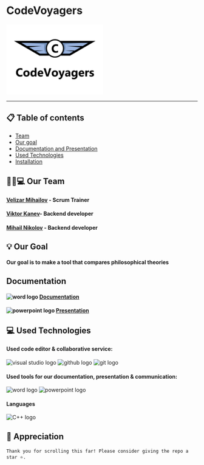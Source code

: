 # CodeVoyagers
![Logo](CodeVoyagers/assets/logo.png)
<hr>

## 📋 Table of contents
 
  
  - [Team](#team)
  - [Our goal](#goal)
  - [Documentation and Presentation](#docs)
  - [Used Technologies](#technologies)
  - [Installation](#instal)

## 👨🏻💻 Our Team <a name="team"></a>
 
#### [Velizar Mihailov](https://github.com/VNMihaylov22) - Scrum Trainer
#### [Viktor Kanev](https://github.com/VBKanev22)- Backend developer
#### [Mihail Nikolov](https://github.com/MANikolov22) - Backend developer

## 💡 Our Goal <a name="goal"></a>

#### Our goal is to make a tool that compares philosophical theories

## Documentation <a name="docs"></a>

#### <img src= "https://upload.wikimedia.org/wikipedia/commons/f/fd/Microsoft_Office_Word_%282019%E2%80%93present%29.svg" height='40' width='40' alt="word logo"> [Documentation](https://codingburgas-my.sharepoint.com/:w:/g/personal/vnmihaylov22_codingburgas_bg/EQrIz5Y7tapMl60JRkr7fcQBMQf8u6usGGgb2ox3he4AVA?e=q6H4gH)
#### <img src= "https://upload.wikimedia.org/wikipedia/commons/0/0d/Microsoft_Office_PowerPoint_%282019%E2%80%93present%29.svg" height='40' width='40' alt="powerpoint logo"> [Presentation](https://codingburgas-my.sharepoint.com/:p:/g/personal/vnmihaylov22_codingburgas_bg/EXMvW3_g0ZVDjNU0uLoa-6YBhXyI2A37YQsRpFJ3cCLygw?e=0MAaRR)

## 💻 Used Technologies <a name="technologies"></a>

#### Used code editor & collaborative service: 
<img src="https://upload.wikimedia.org/wikipedia/commons/5/59/Visual_Studio_Icon_2019.svg" height='40' width='40' alt="visual studio logo"> 
<img src="https://img.icons8.com/?size=256&id=bVGqATNwfhYq&format=png "height='40' width='40' alt="github logo"> 
<img src="https://img.icons8.com/?size=256&id=20906&format=png "height='40' width='40'alt="git logo">

#### Used tools for our documentation, presentation & communication:
<img src= "https://upload.wikimedia.org/wikipedia/commons/f/fd/Microsoft_Office_Word_%282019%E2%80%93present%29.svg" height='40' width='40' alt="word logo"> <img src= "https://upload.wikimedia.org/wikipedia/commons/0/0d/Microsoft_Office_PowerPoint_%282019%E2%80%93present%29.svg" height='40' width='40' alt="powerpoint logo">
#### Languages
<p align="left"> 
<img src="https://upload.wikimedia.org/wikipedia/commons/3/32/C%2B%2B_logo.png" alt="C++ logo" width="48px">
</p>


## 👏 Appreciation
```
Thank you for scrolling this far! Please consider giving the repo a star ⭐.
```